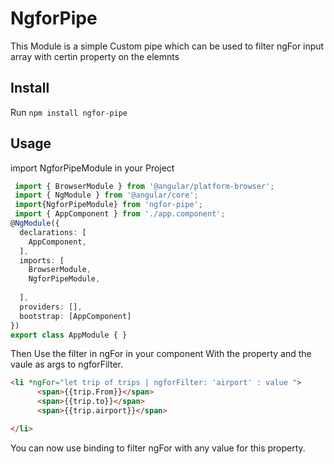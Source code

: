 # NgforPipe

This Module is a simple Custom pipe which can be used to filter ngFor input array with certin property on the elemnts


## Install 

Run `npm install ngfor-pipe`

## Usage
import  NgforPipeModule in your Project 
```typescript
 import { BrowserModule } from '@angular/platform-browser';
 import { NgModule } from '@angular/core';
 import{NgforPipeModule} from 'ngfor-pipe';
 import { AppComponent } from './app.component';
@NgModule({
  declarations: [
    AppComponent,
  ],
  imports: [
    BrowserModule,
    NgforPipeModule,
  
  ],
  providers: [],
  bootstrap: [AppComponent]
})
export class AppModule { } 
```

Then Use the filter in ngFor in your component
With the property and the vaule as args to ngforFilter. 
```html
<li *ngFor="let trip of trips | ngforFilter: 'airport' : value ">
      <span>{{trip.From}}</span>
      <span>{{trip.to}}</span>
      <span>{{trip.airport}}</span>

</li>
   ```
 You can now use binding to filter ngFor with any value for this property.  
